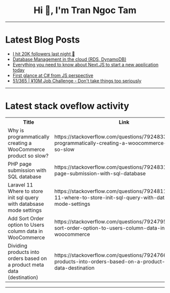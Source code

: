 <h1 align="center">Hi 👋, I'm Tran Ngoc Tam</h1>

---

# Latest Blog Posts 
<!-- BLOG-POST-LIST:START -->
- [I hit 20K followers last night 🙌](https://dev.to/best_codes/i-hit-20k-followers-last-night-24md)
- [Database Management in the cloud &lpar;RDS, DynamoDB&rpar;](https://dev.to/574n13y/database-management-in-the-cloud-rds-dynamodb-l2j)
- [Everything you need to know about Next.JS to start a new application today](https://dev.to/layssadev/everything-you-need-to-know-about-nextjs-to-start-a-new-application-today-10ib)
- [First glance at C# from JS perspective](https://dev.to/zhenni_wu_28d825b0254dcde/first-glance-at-c-from-js-perspective-516o)
- [51/365 | ¥10M Job Challenge - Don&#39;t take things too seriously](https://dev.to/kameken100/51365-y10m-job-challenge-dont-take-things-too-seriously-3cid)
<!-- BLOG-POST-LIST:END -->

---

# Latest stack oveflow activity
<table>
  <tr><th>Title</th><th>Link</th></tr>
  <!-- STACKOVERFLOW:START --><tr><td>Why is programmatically creating a WooCommerce product so slow?</td><td>https://stackoverflow.com/questions/79248333/why-is-programmatically-creating-a-woocommerce-product-so-slow</td></tr><tr><td>PHP page submission with SQL database</td><td>https://stackoverflow.com/questions/79248317/php-page-submission-with-sql-database</td></tr><tr><td>Laravel 11 Where to store init sql query with databsase mode settings</td><td>https://stackoverflow.com/questions/79248110/laravel-11-where-to-store-init-sql-query-with-databsase-mode-settings</td></tr><tr><td>Add Sort Order option to Users column data in WooCommerce</td><td>https://stackoverflow.com/questions/79247959/add-sort-order-option-to-users-column-data-in-woocommerce</td></tr><tr><td>Dividing products into orders based on a product meta data &lpar;destination&rpar;</td><td>https://stackoverflow.com/questions/79247663/dividing-products-into-orders-based-on-a-product-meta-data-destination</td></tr><!-- STACKOVERFLOW:END -->
</table>

---


